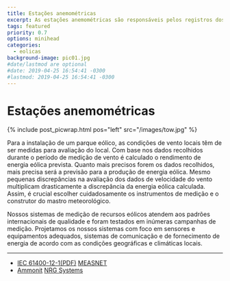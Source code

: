 ```yaml
---
title: Estações anemométricas
excerpt: As estações anemométricas são responsáveis pelos registros dos dados de ventos.
tags: featured
priority: 0.7
options: minihead
categories:
  - eolicas
background-image: pic01.jpg
#date/lastmod are optional
#date: 2019-04-25 16:54:41 -0300
#lastmod: 2019-04-25 16:54:41 -0300
---
```

# Estações anemométricas

{% include post_picwrap.html pos="left" src="/images/tow.jpg" %}

Para a instalação de um parque eólico, as condições de vento locais têm de ser medidas para avaliação do local. Com base nos dados recolhidos durante o período de medição de vento é calculado o rendimento de energia eólica prevista. Quanto mais precisos forem os dados recolhidos, mais precisa será a previsão para a produção de energia eólica. Mesmo pequenas discrepâncias na avaliação dos dados de velocidade do vento multiplicam drasticamente a discrepância da energia eólica calculada. Assim, é crucial escolher cuidadosamente os instrumentos de medição e o construtor do mastro meteorológico.

Nossos sistemas de medição de recursos eólicos atendem aos padrões internacionais de qualidade e foram testados em inúmeras campanhas de medição. Projetamos os nossos sistemas com foco em sensores e equipamentos adequados, sistemas de comunicação e de fornecimento de energia de acordo com as condições geográficas e climáticas locais.

***
 * [IEC 61400-12-1(PDF)](ftp://ftp.ee.polyu.edu.hk/wclo/Ext/OAP/IEC61400part12_1_WindMeasurement.pdf) [MEASNET](http://www.measnet.com/wp-content/uploads/2016/05/Measnet_SiteAssessment_V2.0.pdf)
 *  [Ammonit](https://www.ammonit.com/pt/) [NRG Systems](https://www.nrgsystems.com/)

